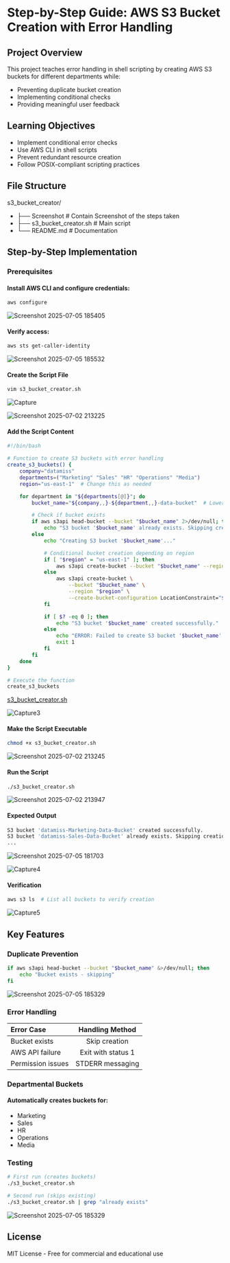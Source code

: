# Step-by-Step Guide: AWS S3 Bucket Creation with Error Handling

## Project Overview

This project teaches error handling in shell scripting by creating AWS S3 buckets for different departments while:
* Preventing duplicate bucket creation
* Implementing conditional checks
* Providing meaningful user feedback

## Learning Objectives

* Implement conditional error checks
* Use AWS CLI in shell scripts
* Prevent redundant resource creation
* Follow POSIX-compliant scripting practices 

## File Structure

s3_bucket_creator/
- ├── Screenshot # Contain Screenshot of the steps taken
- ├── s3_bucket_creator.sh # Main script
- └── README.md # Documentation

## Step-by-Step Implementation

### Prerequisites

#### Install AWS CLI and configure credentials:

```bash
aws configure
```

![Screenshot 2025-07-05 185405](https://github.com/Abrahamnosa23/Training/blob/main/DevOps/3MTT-DAREY/DevOps-Module-2/Error%20Handling%20in%20Shell%20Scripting/Screenshots/Screenshot%202025-07-05%20185405.png)

#### Verify access:

```bash
aws sts get-caller-identity
```

![Screenshot 2025-07-05 185532](https://github.com/Abrahamnosa23/Training/blob/main/DevOps/3MTT-DAREY/DevOps-Module-2/Error%20Handling%20in%20Shell%20Scripting/Screenshots/Screenshot%202025-07-05%20185532.png)

#### Create the Script File

```bash
vim s3_bucket_creator.sh
```

![Capture](https://github.com/Abrahamnosa23/Training/blob/main/DevOps/3MTT-DAREY/DevOps-Module-2/Error%20Handling%20in%20Shell%20Scripting/Screenshots/Capture.PNG)

![Screenshot 2025-07-02 213225](https://github.com/Abrahamnosa23/Training/blob/main/DevOps/3MTT-DAREY/DevOps-Module-2/Error%20Handling%20in%20Shell%20Scripting/Screenshots/Screenshot%202025-07-02%20213225.png)

#### Add the Script Content

```bash
#!/bin/bash

# Function to create S3 buckets with error handling
create_s3_buckets() {
    company="datamiss"
    departments=("Marketing" "Sales" "HR" "Operations" "Media")
    region="us-east-1"  # Change this as needed

    for department in "${departments[@]}"; do
        bucket_name="${company,,}-${department,,}-data-bucket"  # Lowercase bucket name

        # Check if bucket exists
        if aws s3api head-bucket --bucket "$bucket_name" 2>/dev/null; then
            echo "S3 bucket '$bucket_name' already exists. Skipping creation."
        else
            echo "Creating S3 bucket '$bucket_name'..."

            # Conditional bucket creation depending on region
            if [ "$region" = "us-east-1" ]; then
                aws s3api create-bucket --bucket "$bucket_name" --region "$region"
            else
                aws s3api create-bucket \
                    --bucket "$bucket_name" \
                    --region "$region" \
                    --create-bucket-configuration LocationConstraint="$region"
            fi

            if [ $? -eq 0 ]; then
                echo "S3 bucket '$bucket_name' created successfully."
            else
                echo "ERROR: Failed to create S3 bucket '$bucket_name'." >&2
                exit 1
            fi
        fi
    done
}

# Execute the function
create_s3_buckets
```
[s3_bucket_creator.sh](https://github.com/Abrahamnosa23/Training/blob/main/DevOps/3MTT-DAREY/DevOps-Module-2/Error%20Handling%20in%20Shell%20Scripting/s3_bucket_creator.sh)

![Capture3](https://github.com/Abrahamnosa23/Training/blob/main/DevOps/3MTT-DAREY/DevOps-Module-2/Error%20Handling%20in%20Shell%20Scripting/Screenshots/Capture3.PNG)

#### Make the Script Executable

```bash
chmod +x s3_bucket_creator.sh
```

![Screenshot 2025-07-02 213245](https://github.com/Abrahamnosa23/Training/blob/main/DevOps/3MTT-DAREY/DevOps-Module-2/Error%20Handling%20in%20Shell%20Scripting/Screenshots/Screenshot%202025-07-02%20213245.png)

#### Run the Script

```bash
./s3_bucket_creator.sh
```

![Screenshot 2025-07-02 213947](https://github.com/Abrahamnosa23/Training/blob/main/DevOps/3MTT-DAREY/DevOps-Module-2/Error%20Handling%20in%20Shell%20Scripting/Screenshots/Screenshot%202025-07-02%20213947.png)

#### Expected Output

```bash
S3 bucket 'datamiss-Marketing-Data-Bucket' created successfully.
S3 bucket 'datamiss-Sales-Data-Bucket' already exists. Skipping creation.
...
```

![Screenshot 2025-07-05 181703](https://github.com/Abrahamnosa23/Training/blob/main/DevOps/3MTT-DAREY/DevOps-Module-2/Error%20Handling%20in%20Shell%20Scripting/Screenshots/Screenshot%202025-07-05%20181703.png)

![Capture4](https://github.com/Abrahamnosa23/Training/blob/main/DevOps/3MTT-DAREY/DevOps-Module-2/Error%20Handling%20in%20Shell%20Scripting/Screenshots/Capture4.PNG)


#### Verification

```bash
aws s3 ls  # List all buckets to verify creation
```

![Capture5](https://github.com/Abrahamnosa23/Training/blob/main/DevOps/3MTT-DAREY/DevOps-Module-2/Error%20Handling%20in%20Shell%20Scripting/Screenshots/Capture8.PNG)

## Key Features

### Duplicate Prevention

```bash
if aws s3api head-bucket --bucket "$bucket_name" &>/dev/null; then
    echo "Bucket exists - skipping"
fi
```

![Screenshot 2025-07-05 185329](https://github.com/Abrahamnosa23/Training/blob/main/DevOps/3MTT-DAREY/DevOps-Module-2/Error%20Handling%20in%20Shell%20Scripting/Screenshots/Screenshot%202025-07-05%20185329.png)

### Error Handling

| Error Case         | Handling Method      |
|:-------------------|:--------------------:|
| Bucket exists	     | Skip creation        |
| AWS API failure	 | Exit with status 1   |
| Permission issues	 | STDERR messaging     |

### Departmental Buckets

#### Automatically creates buckets for:

* Marketing
* Sales
* HR
* Operations
* Media

### Testing

```bash
# First run (creates buckets)
./s3_bucket_creator.sh

# Second run (skips existing)
./s3_bucket_creator.sh | grep "already exists"
```

![Screenshot 2025-07-05 185329](https://github.com/Abrahamnosa23/Training/blob/main/DevOps/3MTT-DAREY/DevOps-Module-2/Error%20Handling%20in%20Shell%20Scripting/Screenshots/Screenshot%202025-07-05%20185329.png)

## License

MIT License - Free for commercial and educational use
